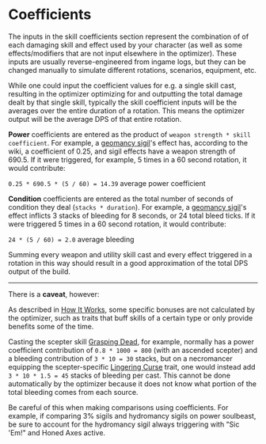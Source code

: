 # Coefficients

The inputs in the skill coefficients section represent the combination of of each damaging skill and effect used by your character (as well as some effects/modifiers that are not input elsewhere in the optimizer). These inputs are usually reverse-engineered from ingame logs, but they can be changed manually to simulate different rotations, scenarios, equipment, etc.

While one could input the coefficient values for e.g. a single skill cast, resulting in the optimizer optimizing for and outputting the total damage dealt by that single skill, typically the skill coefficient inputs will be the averages over the entire duration of a rotation. This means the optimizer output will be the average DPS of that entire rotation.

**Power** coefficients are entered as the product of `weapon strength * skill coefficient`. For example, a [geomancy sigil](https://wiki.guildwars2.com/wiki/Superior_Sigil_of_Geomancy)'s effect has, according to the wiki, a coefficient of 0.25, and sigil effects have a weapon strength of 690.5. If it were triggered, for example, 5 times in a 60 second rotation, it would contribute:

`0.25 * 690.5 * (5 / 60) = 14.39` average power coefficient

**Condition** coefficients are entered as the total number of seconds of condition they deal (`stacks * duration`). For example, a [geomancy sigil](https://wiki.guildwars2.com/wiki/Superior_Sigil_of_Geomancy)'s effect inflicts 3 stacks of bleeding for 8 seconds, or 24 total bleed ticks. If it were triggered 5 times in a 60 second rotation, it would contribute:

`24 * (5 / 60) = 2.0` average bleeding

Summing every weapon and utility skill cast and every effect triggered in a rotation in this way should result in a good approximation of the total DPS output of the build.

---

There is a **caveat**, however:

As described in [How It Works](<How It Works.md>), some specific bonuses are not calculated by the optimizer, such as traits that buff skills of a certain type or only provide benefits some of the time.

Casting the scepter skill [Grasping Dead](https://wiki.guildwars2.com/wiki/Grasping_Dead), for example, normally has a power coefficient contribution of `0.8 * 1000 = 800` (with an ascended scepter) and a bleeding contribution of `3 * 10 = 30` stacks, but on a necromancer equipping the scepter-specific [Lingering Curse](https://wiki.guildwars2.com/wiki/Lingering_Curse) trait, one would instead add `3 * 10 * 1.5 = 45` stacks of bleeding per cast. This cannot be done automatically by the optimizer because it does not know what portion of the total bleeding comes from each source.

Be careful of this when making comparisons using coefficients. For example, if comparing 3% sigils and hydromancy sigils on power soulbeast, be sure to account for the hydromancy sigil always triggering with "Sic 'Em!" and Honed Axes active.
